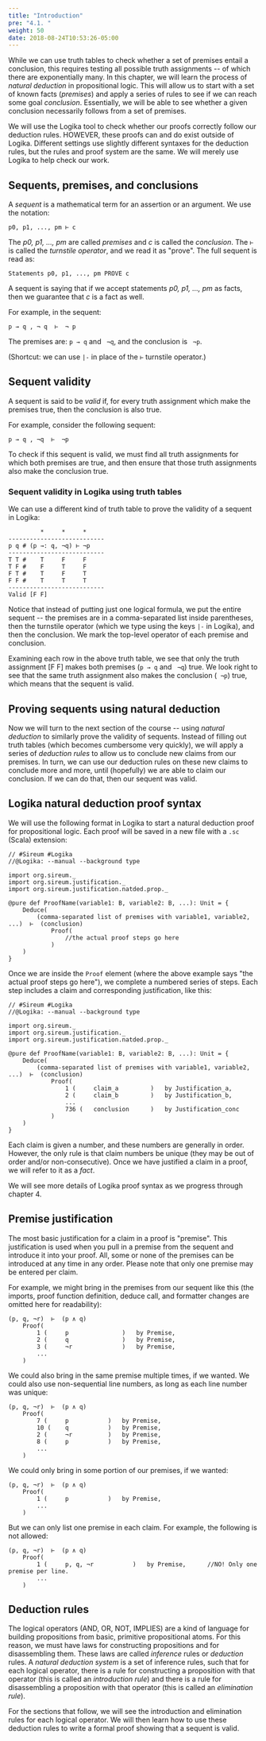 ```yaml
---
title: "Introduction"
pre: "4.1. "
weight: 50
date: 2018-08-24T10:53:26-05:00
---
```


While we can use truth tables to check whether a set of premises entail a conclusion, this requires testing all possible truth assignments -- of which there are exponentially many. In this chapter, we will learn the process of *natural deduction* in propositional logic. This will allow us to start with a set of known facts (*premises*) and apply a series of rules to see if we can reach some goal *conclusion*. Essentially, we will be able to see whether a given conclusion necessarily follows from a set of premises.

We will use the Logika tool to check whether our proofs correctly follow our deduction rules. HOWEVER, these proofs can and do exist outside of Logika. Different settings use slightly different syntaxes for the deduction rules, but the rules and proof system are the same. We will merely use Logika to help check our work.

## Sequents, premises, and conclusions

A *sequent* is a mathematical term for an assertion or an argument. We use the notation:

```text
p0, p1, ..., pm ⊢ c
```

The *p0, p1, ..., pm* are called *premises* and *c* is called the *conclusion*. The `⊢` is called the *turnstile operator*, and we read it as "prove". The full sequent is read as:

```text
Statements p0, p1, ..., pm PROVE c
```

A sequent is saying that if we accept statements *p0, p1, ..., pm* as facts, then we guarantee that *c* is a fact as well.

For example, in the sequent:

```text
p → q , ¬ q  ⊢  ¬ p
```

The premises are: `p → q` and ` ¬q`, and the conclusion is ` ¬p`. 

(Shortcut: we can use `|-` in place of the `⊢` turnstile operator.)


## Sequent validity

A sequent is said to be *valid* if, for every truth assignment which make the premises true, then the conclusion is also true.

For example, consider the following sequent:

```text
p → q , ¬q  ⊢  ¬p
```

To check if this sequent is valid, we must find all truth assignments for which both premises are true, and then ensure that those truth assignments also make the conclusion true.

### Sequent validity in Logika using truth tables

We can use a different kind of truth table to prove the validity of a sequent in Logika:

```text
         *     *     *
---------------------------
p q # (p →: q, ¬q) ⊢ ¬p
---------------------------
T T #    T     F     F
T F #    F     T     F
F T #    T     F     T
F F #    T     T     T
---------------------------
Valid [F F]
```

Notice that instead of putting just one logical formula, we put the entire sequent -- the premises are in a comma-separated list inside parentheses, then the turnstile operator (which we type using the keys `|-` in Logika), and then the conclusion. We mark the top-level operator of each premise and conclusion.

Examining each row in the above truth table, we see that only the truth assignment [F F] makes both premises (`p → q` and ` ¬q`) true. We look right to see that the same truth assignment also makes the conclusion (` ¬p`) true, which means that the sequent is valid.

## Proving sequents using natural deduction

Now we will turn to the next section of the course -- using *natural deduction* to similarly prove the validity of sequents. Instead of filling out truth tables (which becomes cumbersome very quickly), we will apply a series of *deduction rules* to allow us to conclude new claims from our premises. In turn, we can use our deduction rules on these new claims to conclude more and more, until (hopefully) we are able to claim our conclusion. If we can do that, then our sequent was valid.

## Logika natural deduction proof syntax

We will use the following format in Logika to start a natural deduction proof for propositional logic. Each proof will be saved in a new file with a `.sc` (Scala) extension:

```text
// #Sireum #Logika
//@Logika: --manual --background type

import org.sireum._
import org.sireum.justification._
import org.sireum.justification.natded.prop._

@pure def ProofName(variable1: B, variable2: B, ...): Unit = {
    Deduce(
        (comma-separated list of premises with variable1, variable2, ...)  ⊢  (conclusion)
            Proof(
                //the actual proof steps go here
            )
    )
}
```

Once we are inside the `Proof` element (where the above example says "the actual proof steps go here"), we complete a numbered series of steps. Each step includes a claim and corresponding justification, like this:

```text
// #Sireum #Logika
//@Logika: --manual --background type

import org.sireum._
import org.sireum.justification._
import org.sireum.justification.natded.prop._

@pure def ProofName(variable1: B, variable2: B, ...): Unit = {
    Deduce(
        (comma-separated list of premises with variable1, variable2, ...)  ⊢  (conclusion)
            Proof(
                1 (     claim_a         )   by Justification_a,
                2 (     claim_b         )   by Justification_b,
                ...
                736 (   conclusion      )   by Justification_conc
            )
    )
}
```

Each claim is given a number, and these numbers are generally in order. However, the only rule is that claim numbers be unique (they may be out of order and/or non-consecutive). Once we have justified a claim in a proof, we will refer to it as a *fact*.

We will see more details of Logika proof syntax as we progress through chapter 4.

## Premise justification

The most basic justification for a claim in a proof is "premise". This justification is used when you pull in a premise from the sequent and introduce it into your proof. All, some or none of the premises can be introduced at any time in any order. Please note that only one premise may be entered per claim.

For example, we might bring in the premises from our sequent like this (the imports, proof function definition, deduce call, and formatter changes are omitted here for readability):

```text
(p, q, ¬r)  ⊢  (p ∧ q)
    Proof(
        1 (     p               )   by Premise,
        2 (     q               )   by Premise,
        3 (     ¬r              )   by Premise,
        ...
    )
```

We could also bring in the same premise multiple times, if we wanted. We could also use non-sequential line numbers, as long as each line number was unique:

```text
(p, q, ¬r)  ⊢  (p ∧ q)
    Proof(
        7 (     p           )   by Premise,
        10 (    q           )   by Premise,
        2 (     ¬r          )   by Premise,
        8 (     p           )   by Premise,
        ...
    )
```

We could only bring in some portion of our premises, if we wanted:

```text
(p, q, ¬r)  ⊢  (p ∧ q)
    Proof(
        1 (     p           )   by Premise,
        ...
    )
```

But we can only list one premise in each claim. For example, the following is not allowed:

```text
(p, q, ¬r)  ⊢  (p ∧ q)
    Proof(
        1 (     p, q, ¬r           )   by Premise,      //NO! Only one premise per line.
        ...
    )
```

## Deduction rules

The logical operators (AND, OR, NOT, IMPLIES) are a kind of language for building propositions from basic, primitive propositional atoms. For this reason, we must have laws for constructing propositions and for disassembling them. These laws are called *inference* rules or *deduction* rules. A *natural deduction system* is a set of inference rules, such that for each logical operator, there is a rule for constructing a proposition with that operator (this is called an *introduction rule*) and there is a rule for disassembling a proposition with that operator (this is called an *elimination rule*).

For the sections that follow, we will see the introduction and elimination rules for each logical operator. We will then learn how to use these deduction rules to write a formal proof showing that a sequent is valid. 